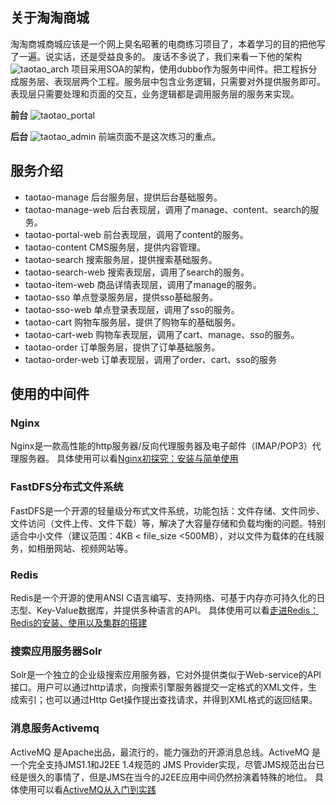 ## 关于淘淘商城 
淘淘商城商城应该是一个网上臭名昭著的电商练习项目了，本着学习的目的把他写了一遍。说实话，还是受益良多的。
废话不多说了，我们来看一下他的架构
![taotao_arch](http://ou3np1yz4.bkt.clouddn.com/taotao_arch.png)
项目采用SOA的架构，使用dubbo作为服务中间件。把工程拆分成服务层、表现层两个工程。服务层中包含业务逻辑，只需要对外提供服务即可。表现层只需要处理和页面的交互，业务逻辑都是调用服务层的服务来实现。

**前台**
![taotao_portal](http://ou3np1yz4.bkt.clouddn.com/taotao_portal.png)

**后台**
![taotao_admin](http://ou3np1yz4.bkt.clouddn.com/taotao_admin.png)
前端页面不是这次练习的重点。
## 服务介绍
- taotao-manage 
    后台服务层，提供后台基础服务。
- taotao-manage-web
    后台表现层，调用了manage、content、search的服务。
- taotao-portal-web
    前台表现层，调用了content的服务。
- taotao-content
    CMS服务层，提供内容管理。
- taotao-search
    搜索服务层，提供搜索基础服务。
- taotao-search-web
    搜索表现层，调用了search的服务。
- taotao-item-web
    商品详情表现层，调用了manage的服务。
- taotao-sso
    单点登录服务层，提供sso基础服务。
- taotao-sso-web
    单点登录表现层，调用了sso的服务。
- taotao-cart
    购物车服务层，提供了购物车的基础服务。
- taotao-cart-web
    购物车表现层，调用了cart、manage、sso的服务。
- taotao-order
    订单服务层，提供了订单基础服务。
- taotao-order-web
    订单表现层，调用了order、cart、sso的服务
## 使用的中间件
### Nginx
Nginx是一款高性能的http服务器/反向代理服务器及电子邮件（IMAP/POP3）代理服务器。
具体使用可以看[Nginx初探究：安装与简单使用](http://catalinali.top/2017/helloNginx/)
### FastDFS分布式文件系统
FastDFS是一个开源的轻量级分布式文件系统，功能包括：文件存储、文件同步、文件访问（文件上传、文件下载）等，解决了大容量存储和负载均衡的问题。特别适合中小文件（建议范围：4KB < file_size <500MB），对以文件为载体的在线服务，如相册网站、视频网站等。
### Redis
Redis是一个开源的使用ANSI C语言编写、支持网络、可基于内存亦可持久化的日志型、Key-Value数据库，并提供多种语言的API。
具体使用可以看[走进Redis：Redis的安装、使用以及集群的搭建](http://catalinali.top/2017/buildredis/)
### 搜索应用服务器Solr
Solr是一个独立的企业级搜索应用服务器，它对外提供类似于Web-service的API接口。用户可以通过http请求，向搜索引擎服务器提交一定格式的XML文件，生成索引；也可以通过Http Get操作提出查找请求，并得到XML格式的返回结果。
### 消息服务Activemq
ActiveMQ 是Apache出品，最流行的，能力强劲的开源消息总线。ActiveMQ 是一个完全支持JMS1.1和J2EE 1.4规范的 JMS Provider实现，尽管JMS规范出台已经是很久的事情了，但是JMS在当今的J2EE应用中间仍然扮演着特殊的地位。
具体使用可以看[ActiveMQ从入门到实践](http://catalinali.top/2017/useMQ/)